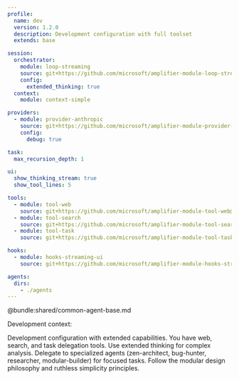 ```yaml
---
profile:
  name: dev
  version: 1.2.0
  description: Development configuration with full toolset
  extends: base

session:
  orchestrator:
    module: loop-streaming
    source: git+https://github.com/microsoft/amplifier-module-loop-streaming@main
    config:
      extended_thinking: true
  context:
    module: context-simple

providers:
  - module: provider-anthropic
    source: git+https://github.com/microsoft/amplifier-module-provider-anthropic@main
    config:
      debug: true

task:
  max_recursion_depth: 1

ui:
  show_thinking_stream: true
  show_tool_lines: 5

tools:
  - module: tool-web
    source: git+https://github.com/microsoft/amplifier-module-tool-web@main
  - module: tool-search
    source: git+https://github.com/microsoft/amplifier-module-tool-search@main
  - module: tool-task
    source: git+https://github.com/microsoft/amplifier-module-tool-task@main

hooks:
  - module: hooks-streaming-ui
    source: git+https://github.com/microsoft/amplifier-module-hooks-streaming-ui@main

agents:
  dirs:
    - ./agents
---
```


@bundle:shared/common-agent-base.md

Development context:

Development configuration with extended capabilities. You have web, search, and task delegation tools. Use extended thinking for complex analysis. Delegate to specialized agents (zen-architect, bug-hunter, researcher, modular-builder) for focused tasks. Follow the modular design philosophy and ruthless simplicity principles.

